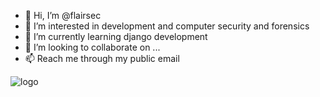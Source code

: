 - 👋 Hi, I’m @flairsec
- 👀 I’m interested in development and computer security and forensics
- 🌱 I’m currently learning django development
- 💞️ I’m looking to collaborate on ...
- 📫 Reach me through my public email

![logo](https://user-images.githubusercontent.com/109362522/198892588-46a2ed9d-ac68-415c-ad5f-980f3b1ab2b3.png)


<!---
flairsec/flairsec is a ✨ special ✨ repository because its `README.md` (this file) appears on your GitHub profile.
You can click the Preview link to take a look at your changes.
--->
